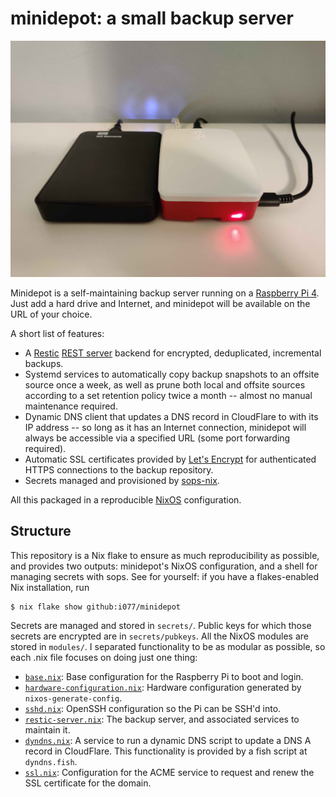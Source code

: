 # minidepot: a small backup server

![A Raspberry Pi 4 sitting alongside an external hard drive.](./serverpic.jpg)

Minidepot is a self-maintaining backup server running on a
[Raspberry Pi 4](https://www.raspberrypi.org/products/raspberry-pi-4-model-b/).
Just add a hard drive and Internet, and minidepot will be available on the URL of your choice.

A short list of features:

- A [Restic](https://github.com/restic/restic) [REST server](https://github.com/restic/rest-server)
  backend for encrypted, deduplicated, incremental backups.
- Systemd services to automatically copy backup snapshots to an offsite source once a week,
  as well as prune both local and offsite sources according to a set retention policy twice a month -- almost no
  manual maintenance required.
- Dynamic DNS client that updates a DNS record in CloudFlare to with its IP address -- so
  long as it has an Internet connection, minidepot will always be accessible via a specified URL
  (some port forwarding required).
- Automatic SSL certificates provided by [Let's Encrypt](https://letsencrypt.org/) for authenticated
  HTTPS connections to the backup repository.
- Secrets managed and provisioned by [sops-nix](https://github.com/Mic92/sops-nix).

All this packaged in a reproducible [NixOS](https://nixos.org) configuration.

## Structure

This repository is a Nix flake to ensure as much reproducibility as possible,
and provides two outputs: minidepot's NixOS configuration, and a shell for managing secrets with sops.
See for yourself: if you have a flakes-enabled Nix installation, run
```
$ nix flake show github:i077/minidepot
```
Secrets are managed and stored in `secrets/`.
Public keys for which those secrets are encrypted are in `secrets/pubkeys`.
All the NixOS modules are stored in `modules/`.
I separated functionality to be as modular as possible, so each .nix file focuses on doing just one thing:
- [`base.nix`](./modules/base.nix): Base configuration for the Raspberry Pi to boot and login.
- [`hardware-configuration.nix`](./modules/hardware-configuration.nix): Hardware configuration generated by `nixos-generate-config`.
- [`sshd.nix`](./modules/sshd.nix): OpenSSH configuration so the Pi can be SSH'd into.
- [`restic-server.nix`](./modules/restic-server.nix): The backup server, and associated services to maintain it.
- [`dyndns.nix`](./modules/dyndns.nix): A service to run a dynamic DNS script to update a DNS A record in CloudFlare.
  This functionality is provided by a fish script at `dyndns.fish`.
- [`ssl.nix`](./modules/ssl.nix): Configuration for the ACME service to request and renew the SSL certificate for the domain.
